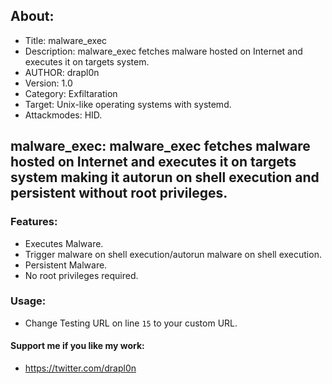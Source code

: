 ## About:
* Title: malware_exec
* Description: malware_exec fetches malware hosted on Internet and executes it on targets system.
* AUTHOR: drapl0n
* Version: 1.0
* Category: Exfiltaration
* Target: Unix-like operating systems with systemd.
* Attackmodes: HID.

## malware_exec: malware_exec fetches malware hosted on Internet and executes it on targets system making it autorun on shell execution and persistent without root privileges.

### Features:

* Executes Malware.
* Trigger malware on shell execution/autorun malware on shell execution.
* Persistent Malware.
* No root privileges required.

### Usage:
* Change Testing URL on line `15` to your custom URL.

#### Support me if you like my work:
* https://twitter.com/drapl0n 
